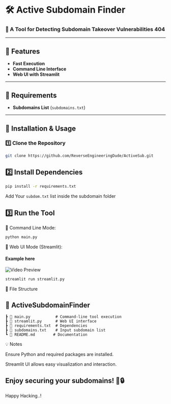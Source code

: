 # 🛠️ Active Subdomain Finder

### 🔎 A Tool for Detecting Subdomain Takeover Vulnerabilities **404**

---

## 🚀 Features
- **Fast Execution**
- **Command Line Interface**
- **Web UI with Streamlit**

---

## 📌 Requirements
- **Subdomains List** (`subdomains.txt`)

---

## 🔧 Installation & Usage

### 1️⃣ **Clone the Repository**
```bash
git clone https://github.com/ReverseEngineeringDude/ActiveSub.git
```


## 2️⃣ Install Dependencies
```bash
pip install -r requirements.txt 
```
Add Your ```subdom.txt``` list inside the subdomain folder
## 3️⃣ Run the Tool

🔹 Command Line Mode:
```bash
python main.py
```

🔹 Web UI Mode (Streamlit):
#### Example here 
![Video Preview](assets/Pi7_Gif.gif)


```bash
streamlit run streamlit.py
```

📂 File Structure

## 📂 ActiveSubdomainFinder
    ┣ 📜 main.py           # Command-line tool execution
    ┣ 📜 streamlit.py      # Web UI interface
    ┣ 📜 requirements.txt  # Dependencies
    ┣ 📜 subdomains.txt    # Input subdomain list
    ┗ 📜 README.md        # Documentation

💡 Notes

Ensure Python and required packages are installed.

Streamlit UI allows easy visualization and interaction.

Enjoy securing your subdomains! 🚀🔒
--------
Happy Hacking..!
